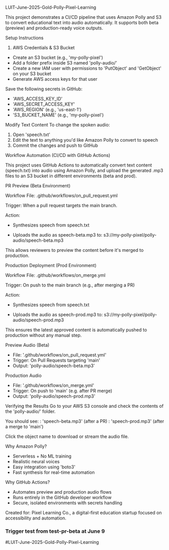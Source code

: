 LUIT-June-2025-Gold-Polly-Pixel-Learning

This project demonstrates a CI/CD pipeline that uses Amazon Polly and S3 to convert educational text into audio automatically. It supports both beta (preview) and production-ready voice outputs.


Setup Instructions

1. AWS Credentials & S3 Bucket
- Create an S3 bucket (e.g., 'my-polly-pixel')
- Add a folder prefix inside S3 named 'polly-audio/'
- Create a new IAM user with permissions to 'PutObject' and 'GetObject' on your S3 bucket
- Generate AWS access keys for that user

Save the following secrets in GitHub:
- 'AWS_ACCESS_KEY_ID'
- 'AWS_SECRET_ACCESS_KEY'
- 'AWS_REGION' (e.g., 'us-east-1')
- 'S3_BUCKET_NAME' (e.g., 'my-polly-pixel')


Modify Text Content
To change the spoken audio:

1. Open 'speech.txt'
2. Edit the text to anything you'd like Amazon Polly to convert to speech
3. Commit the changes and push to GitHub

Workflow Automation (CI/CD with GitHub Actions)

This project uses GitHub Actions to automatically convert text content (speech.txt) into audio using Amazon Polly, and upload the generated .mp3 files to an S3 bucket in different environments (beta and prod).

PR Preview (Beta Environment)

Workflow File: .github/workflows/on_pull_request.yml

Trigger: When a pull request targets the main branch.

Action:

- Synthesizes speech from speech.txt

- Uploads the audio as speech-beta.mp3 to: s3://my-polly-pixel/polly-audio/speech-beta.mp3

This allows reviewers to preview the content before it's merged to production.

Production Deployment (Prod Environment)

Workflow File: .github/workflows/on_merge.yml

Trigger: On push to the main branch (e.g., after merging a PR)

Action:

- Synthesizes speech from speech.txt

- Uploads the audio as speech-prod.mp3 to: s3://my-polly-pixel/polly-audio/speech-prod.mp3

This ensures the latest approved content is automatically pushed to production without any manual step.


Preview Audio (Beta)
- File: '.github/workflows/on_pull_request.yml'
- Trigger: On Pull Requests targeting 'main'
- Output: 'polly-audio/speech-beta.mp3'

Production Audio
- File: '.github/workflows/on_merge.yml'
- Trigger: On push to 'main' (e.g. after PR merge)
- Output: 'polly-audio/speech-prod.mp3'


Verifying the Results
Go to your AWS S3 console and check the contents of the 'polly-audio/' folder.

You should see:
: 'speech-beta.mp3' (after a PR)
: 'speech-prod.mp3' (after a merge to 'main')

Click the object name to download or stream the audio file.


Why Amazon Polly?
- Serverless + No ML training
- Realistic neural voices
- Easy integration using 'boto3'
- Fast synthesis for real-time automation

Why GitHub Actions?
- Automates preview and production audio flows
- Runs entirely in the GitHub developer workflow
- Secure, isolated environments with secrets handling


Created for:
Pixel Learning Co., a digital-first education startup focused on accessibility and automation.

### Trigger test from test-pr-beta at June 9

#LUIT-June-2025-Gold-Polly-Pixel-Learning
